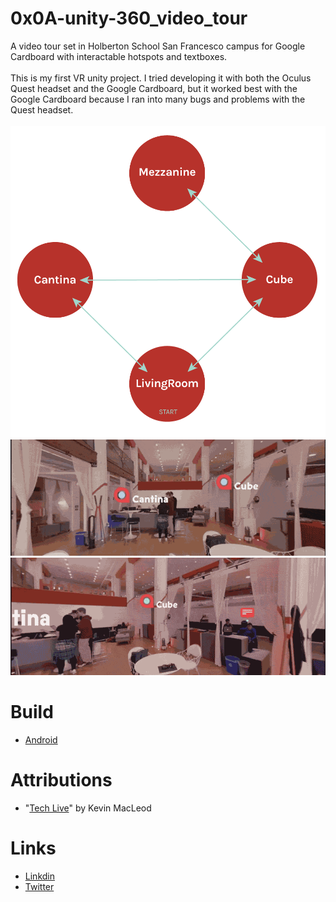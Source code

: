 # 0x0A-unity-360_video_tour
A video tour set in Holberton School San Francesco campus for Google Cardboard with interactable hotspots and textboxes.<br><br>
This is my first VR unity project. I tried developing it with both the Oculus Quest headset and the Google Cardboard, but it worked best with the Google Cardboard because I ran into many bugs and problems with the Quest headset.<br><br>
![Screenshot](map.png)<br>
![Alt Text](example2.gif)<br>
![Alt Text](example1.gif)<br>

# Build
* [Android](https://drive.google.com/file/d/13T3jkbXQVYpSjg_tfuDB3VKCyhJUKtDP/view?usp=sharing)
# Attributions
* "[Tech Live](https://incompetech.filmmusic.io/song/4463-tech-live/)" by Kevin MacLeod
# Links
* [Linkdin](https://www.linkedin.com/in/aziz-ayed-20a462192/)
* [Twitter](https://twitter.com/frank2point4ghz)
